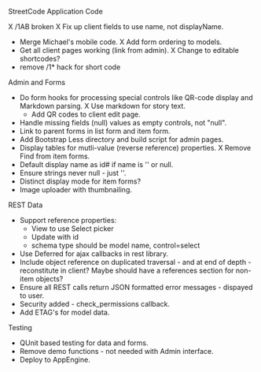 StreetCode Application Code

X /1AB broken
  X Fix up client fields to use name, not displayName.
- Merge Michael's mobile code.
X Add form ordering to models.
- Get all client pages working (link from admin).
X Change to editable shortcodes?
- remove /1* hack for short code


Admin and Forms

- Do form hooks for processing special controls like QR-code display and Markdown parsing.
  X Use markdown for story text.
  - Add QR codes to client edit page.
- Handle missing fields (null) values as empty controls, not "null".
- Link to parent forms in list form and item form.
- Add Bootstrap Less directory and build script for admin pages.
- Display tables for mutli-value (reverse reference) properties.
X Remove Find from item forms.
- Default display name as id# if name is '' or null.
- Ensure strings never null - just ''.
- Distinct display mode for item forms?
- Image uploader with thumbnailing.

REST Data

- Support reference properties:
  - View to use Select picker
  - Update with id
  - schema type should be model name, control=select
- Use Deferred for ajax callbacks in rest library.
- Include object reference on duplicated traversal - and at end of depth - reconstitute
  in client?  Maybe should have a references section for non-item objects?
- Ensure all REST calls return JSON formatted error messages - dispayed to user.
- Security added - check_permissions callback.
- Add ETAG's for model data.

Testing

- QUnit based testing for data and forms.
- Remove demo functions - not needed with Admin interface.
- Deploy to AppEngine.